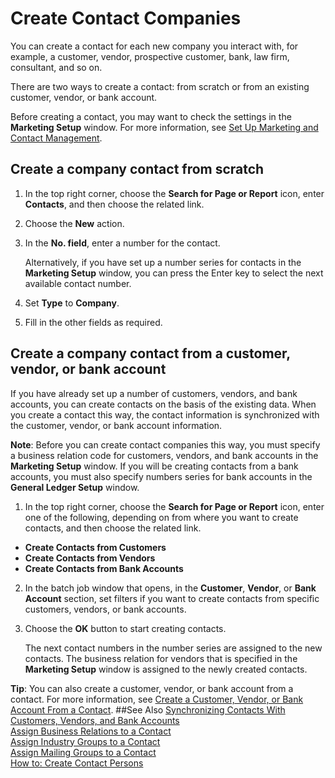 <properties
                pageTitle="Create Contact Companies | Financials"
                description="Describes how to create contact companies in Financials"
                services="project-madeira"
                documentationCenter=""
                authors="jswymer"
/>
<tags
    ms.service="project-madeira"
    ms.topic="article"
    ms.devlang="na"
    ms.tgt_pltfrm="na"
    ms.workload="na"
    ms.date="10/31/2016"
    ms.author="jswymer" />

# Create Contact Companies
You can create a contact for each new company you interact with, for example, a customer, vendor, prospective customer, bank, law firm, consultant, and so on.

There are two ways to create a contact:
from scratch or from an existing customer, vendor, or bank account.

Before creating a contact, you may want to check the settings in the **Marketing Setup** window. For more information, see [Set Up Marketing and Contact Management](marketing-setup-marketing.md).

## Create a company contact from scratch
1. In the top right corner, choose the **Search for Page or Report** icon, enter **Contacts**, and then choose the related link.
2. Choose the **New** action.
3. In the **No. field**, enter a number for the contact.

    Alternatively, if you have set up a number series for contacts in the **Marketing Setup** window, you can press the Enter key to select the next available contact number.  

4. Set **Type** to **Company**.
5. Fill in the other fields as required.

## Create a company contact from a customer, vendor, or bank account
If you have already set up a number of customers, vendors, and bank accounts, you can create contacts on the basis of the existing data. When you create a contact this way, the contact information is synchronized with the customer, vendor, or bank account information.

**Note**: Before you can create contact companies this way, you must specify a business relation code for customers, vendors, and bank accounts in the **Marketing Setup** window. If you will be creating contacts from a bank accounts, you must also specify numbers series for bank accounts in the **General Ledger Setup** window.

1. In the top right corner, choose the **Search for Page or Report** icon, enter one of the following, depending on from where you want to create contacts, and then choose the related link.
  * **Create Contacts from Customers**
  * **Create Contacts from Vendors**
  * **Create Contacts from Bank Accounts**
2. In the batch job window that opens, in the **Customer**, **Vendor**, or **Bank Account** section, set filters if you want to create contacts from specific customers, vendors, or bank accounts.
3. Choose the **OK** button to start creating contacts.

    The next contact numbers in the number series are assigned to the new contacts. The business relation for vendors that is specified in the **Marketing Setup** window is assigned to the newly created contacts.
  
**Tip**: You can also create a customer, vendor, or bank account from a contact. For more information, see [Create a Customer, Vendor, or Bank Account From a Contact](marketing-how-create-contacts-new-customers-vendors-bank-accounts.md).
##See Also
[Synchronizing Contacts With Customers, Vendors, and Bank Accounts](marketing-synchronize-contacts-customers-vendors-bank-accounts.md)  
[Assign Business Relations to a Contact](marketing-business-relations.md#assign-business-relations-to-a-contact)  
[Assign Industry Groups to a Contact](marketing-industry-groups.md#assign-industry-groups-to-a-contact)  
[Assign Mailing Groups to a Contact](marketing-mailing-groups.md#assign-mailing-groups-to-a-contact)  
[How to: Create Contact Persons](marketing-create-contact-persons.md)  
